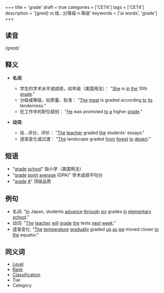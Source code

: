 +++
title = 'grade'
draft = true
categories = ['CET4']
tags = ['CET4']
description = '[greid] vt.给…分等级 n.等级'
keywords = ['ai words', 'grade']
+++

## 读音
/ɡreɪd/

## 释义
- **名词**:
  - 学生的学术水平或成绩，如年级（美国用法）： "[She](/zh/post/she/) is [in](/zh/post/in/) [the](/zh/post/the/) 10th [grade](/zh/post/grade/)."
  - 分级或等级，如质量、标准： "[The](/zh/post/the/) [meat](/zh/post/meat/) is graded according [to](/zh/post/to/) [its](/zh/post/its/) tenderness."
  - 在工作中的职位级别： "[He](/zh/post/he/) was promoted [to](/zh/post/to/) [a](/zh/post/a/) higher [grade](/zh/post/grade/)."

- **动词**:
  - 给...评分，评价： "[The](/zh/post/the/) [teacher](/zh/post/teacher/) graded [the](/zh/post/the/) students' essays."
  - 逐渐变化或过渡： "[The](/zh/post/the/) landscape graded [from](/zh/post/from/) [forest](/zh/post/forest/) [to](/zh/post/to/) [desert](/zh/post/desert/)."

## 短语
- "[grade](/zh/post/grade/) [school](/zh/post/school/)" 指小学（美国用法）
- "[grade](/zh/post/grade/) [point](/zh/post/point/) [average](/zh/post/average/) (GPA)" 学术成绩平均分
- "[grade](/zh/post/grade/) [A](/zh/post/a/)" 顶级品质

## 例句
- 名词: "[In](/zh/post/in/) Japan, students [advance](/zh/post/advance/) [through](/zh/post/through/) [six](/zh/post/six/) grades [in](/zh/post/in/) [elementary](/zh/post/elementary/) [school](/zh/post/school/)."
- 动词: "[The](/zh/post/the/) [teacher](/zh/post/teacher/) [will](/zh/post/will/) [grade](/zh/post/grade/) [the](/zh/post/the/) tests [next](/zh/post/next/) [week](/zh/post/week/)."
- 逐渐变化: "[The](/zh/post/the/) [temperature](/zh/post/temperature/) [gradually](/zh/post/gradually/) graded [up](/zh/post/up/) [as](/zh/post/as/) [we](/zh/post/we/) moved closer [to](/zh/post/to/) [the](/zh/post/the/) equator."

## 同义词
- [Level](/zh/post/level/)
- [Rank](/zh/post/rank/)
- [Classification](/zh/post/classification/)
- Tier
- Category
